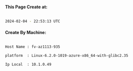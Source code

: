 
   
#### This Page Create at:

```bash

2024-02-04 - 22:53:13 UTC

```

#### Create By Machine:

```bash

Host Name : fv-az1113-935

platform  : Linux-6.2.0-1019-azure-x86_64-with-glibc2.35

Ip Local  : 10.1.0.49

```

